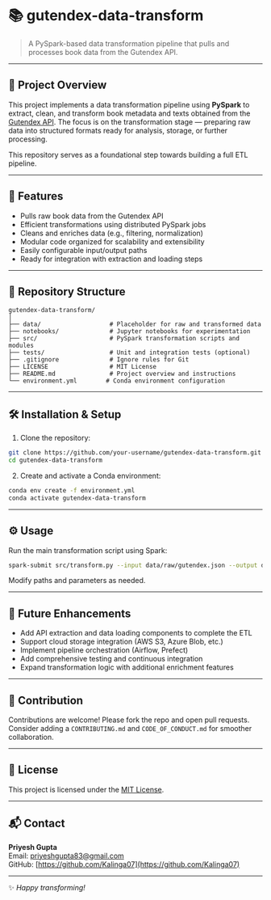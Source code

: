 # 📚 gutendex-data-transform

> A PySpark-based data transformation pipeline that pulls and processes book data from the Gutendex API.

---

## 🚀 Project Overview

This project implements a data transformation pipeline using **PySpark** to extract, clean, and transform book metadata and texts obtained from the [Gutendex API](https://gutendex.com/). The focus is on the transformation stage — preparing raw data into structured formats ready for analysis, storage, or further processing.

This repository serves as a foundational step towards building a full ETL pipeline.

---

## 🎯 Features

- Pulls raw book data from the Gutendex API  
- Efficient transformations using distributed PySpark jobs  
- Cleans and enriches data (e.g., filtering, normalization)  
- Modular code organized for scalability and extensibility  
- Easily configurable input/output paths  
- Ready for integration with extraction and loading steps  

---

## 📁 Repository Structure

```
gutendex-data-transform/
│
├── data/                   # Placeholder for raw and transformed data
├── notebooks/              # Jupyter notebooks for experimentation
├── src/                    # PySpark transformation scripts and modules
├── tests/                  # Unit and integration tests (optional)
├── .gitignore              # Ignore rules for Git
├── LICENSE                 # MIT License
├── README.md               # Project overview and instructions
└── environment.yml        # Conda environment configuration

````

---

## 🛠️ Installation & Setup

1. Clone the repository:

```bash
git clone https://github.com/your-username/gutendex-data-transform.git
cd gutendex-data-transform
````

2. Create and activate a Conda environment:

```bash
conda env create -f environment.yml
conda activate gutendex-data-transform
```

---

## ⚙️ Usage

Run the main transformation script using Spark:

```bash
spark-submit src/transform.py --input data/raw/gutendex.json --output data/transformed/
```

Modify paths and parameters as needed.

---

## 🔮 Future Enhancements

* Add API extraction and data loading components to complete the ETL
* Support cloud storage integration (AWS S3, Azure Blob, etc.)
* Implement pipeline orchestration (Airflow, Prefect)
* Add comprehensive testing and continuous integration
* Expand transformation logic with additional enrichment features

---

## 🤝 Contribution

Contributions are welcome! Please fork the repo and open pull requests.
Consider adding a `CONTRIBUTING.md` and `CODE_OF_CONDUCT.md` for smoother collaboration.

---

## 📄 License

This project is licensed under the [MIT License](LICENSE).

---

## 📬 Contact

**Priyesh Gupta**  
Email: [priyeshgupta83@gmail.com](mailto:priyeshgupta83@gmail.com)  
GitHub: [https://github.com/Kalinga07](https://github.com/Kalinga07)

---

✨ *Happy transforming!*

